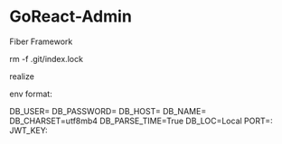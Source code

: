 # GoReact-Admin

Fiber Framework

rm -f .git/index.lock

realize


env format:

DB_USER=
DB_PASSWORD=
DB_HOST=
DB_NAME=
DB_CHARSET=utf8mb4
DB_PARSE_TIME=True
DB_LOC=Local
PORT=:
JWT_KEY: